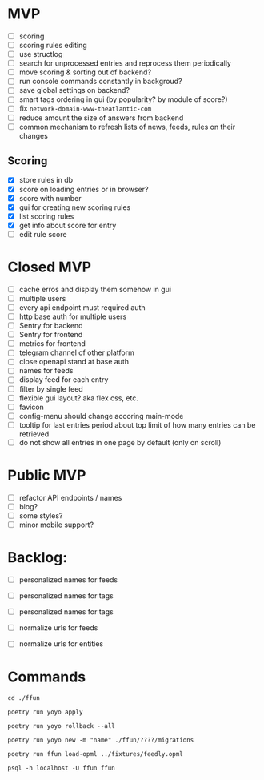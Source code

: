 
# MVP

- [ ] scoring
- [ ] scoring rules editing
- [ ] use structlog
- [ ] search for unprocessed entries and reprocess them periodically
- [ ] move scoring & sorting out of backend?
- [ ] run console commands constantly in backgroud?
- [ ] save global settings on backend?
- [ ] smart tags ordering in gui (by popularity? by module of score?)
- [ ] fix `network-domain-www-theatlantic-com`
- [ ] reduce amount the size of answers from backend
- [ ] common mechanism to refresh lists of news, feeds, rules on their changes

## Scoring

- [x] store rules in db
- [x] score on loading entries or in browser?
- [x] score with number
- [x] gui for creating new scoring rules
- [x] list scoring rules
- [x] get info about score for entry
- [ ] edit rule score

# Closed MVP

- [ ] cache erros and display them somehow in gui
- [ ] multiple users
- [ ] every api endpoint must required auth
- [ ] http base auth for multiple users
- [ ] Sentry for backend
- [ ] Sentry for frontend
- [ ] metrics for frontend
- [ ] telegram channel of other platform
- [ ] close openapi stand at base auth
- [ ] names for feeds
- [ ] display feed for each entry
- [ ] filter by single feed
- [ ] flexible gui layout? aka flex css, etc.
- [ ] favicon
- [ ] config-menu should change accoring main-mode
- [ ] tooltip for last entries period about top limit of how many entries can be retrieved
- [ ] do not show all entries in one page by default (only on scroll)

# Public MVP

- [ ] refactor API endpoints / names
- [ ] blog?
- [ ] some styles?
- [ ] minor mobile support?

# Backlog:

- [ ] personalized names for feeds
- [ ] personalized names for tags
- [ ] personalized names for tags
- [ ] normalize urls for feeds
- [ ] normalize urls for entities


# Commands

```
cd ./ffun

poetry run yoyo apply

poetry run yoyo rollback --all

poetry run yoyo new -m "name" ./ffun/????/migrations

poetry run ffun load-opml ../fixtures/feedly.opml

```

```
psql -h localhost -U ffun ffun

```
